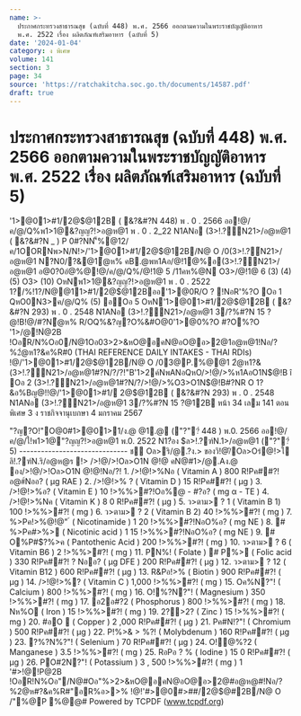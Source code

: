 ```yaml
---
name: >-
  ประกาศกระทรวงสาธารณสุข (ฉบับที่ 448) พ.ศ. 2566 ออกตามความในพระราชบัญญัติอาหาร
  พ.ศ. 2522 เรื่อง ผลิตภัณฑ์เสริมอาหาร (ฉบับที่ 5)
date: '2024-01-04'
category: ง พิเศษ
volume: 141
section: 3
page: 34
source: 'https://ratchakitcha.soc.go.th/documents/14587.pdf'
draft: true
---
```


# ประกาศกระทรวงสาธารณสุข (ฉบับที่ 448) พ.ศ. 2566 ออกตามความในพระราชบัญญัติอาหาร พ.ศ. 2522 เรื่อง ผลิตภัณฑ์เสริมอาหาร (ฉบับที่ 5)

'1>@01>#1/2@$@12B ( &?&#?N 448) พ . 0 . 2566 ออ!@/ค/@/Q%พ1>1@&?ญญ?!>อ@ห@1 พ . 0 . 2_22 N1ANอ (3>!.?์N21>/อ@ห@1 ( &?&#?N _ ) P 0#?NN'็%@12/ค/1OORNพ>N/N!>/'1>@01>#1/2@$@12B/N@ O /0(3>!.?์N21>/อ@ห@1 N?N0/?&@1ํ@ห% คB.@พห1Aอ/@!1@%อ(3>!.?์N21>/อ@ห@1 อ@0?0อํ@%@!@/ค/@/Q%/@!1@ 5 /11คห%@N O3>/@!1@ 6 (3) (4) (5) O3> (10) OหNพ1>1@&?ญญ?!>อ@ห@1 พ . 0 . 2522 1?/%!1?/N@@11>#1/2@$@12Bออ'1>@0R/O ? !NอR'%?O Oอ 1 QหO0N3>ค/@/Q% (5) อOอ 5 OหN'1>@01>#1/2@$@12B ( &?&#?N 293) พ . 0 . 2548 N1ANอ (3>!.?์N21>/อ@ห@1 3/?%#?N 15 $?%/@ค/ พ . 0 . 2548 O3>QหOQOค/@/ !NอR'%?OO#% ì(5) /?%> O3>'1>/@2C2B อ/>!@/>%ห1AอO1N$@!B!@/#?Nํ@ห% R/OQ%&?ญ?O%&#O@0'1>@0%?O #?O%?O '1>/@!Nํ@2B !OอR/N%Oอ0/N@1Oอ03>2>&หO@อคN@อO@อ>2@1อ@ห@1!Nอ/?%2ํ@ห1?&ค%R#0 (THAI REFERENCE DAILY INTAKES - THAI RDIs) !@/'1>@01>#1/2@$@12B/N@ O /03@P.%@@1 2ํ@ห1?&(3>!.?์N21>/อ@ห@1#?N/?/?!"B'1>2ค์NพANอQหO/>!@/>%ห1AอO1N$@!B î Oอ 2 (3>!.?์N21>/อ@ห@1#?N/?/>!@/>%O3>O1N$@!B#?NR O 1?&อ%Bญ@!!@/'1>@01>#1/ 2@$@12B ( &?&#?N 293) พ . 0 . 2548 N1ANอ (3>!.?์N21>/อ@ห@1 3/?%#?N 15 $?%/@ค/ พ . 0 . 2548 อ0CNQ%/?%Nอ%/?%#?N'1>@0%?OQO&?ค?& QหO0?คํ@ห%N@0!NอR'R O O!N!OอR/NN>%2@/'ี %?&O!N/?%#?N'1>@0%?O/?(3QO&?ค?& Oอ 3 '1>@0%?OQหOQO&?ค?&N/ANอพO%ํ@ห% ห% @ N 1Oอ0O' 2 > &/?%%?&O!N/?%'1>@0 Q%1@>@%BN&1@N'็%!O%R' '1>@0  /?%#?N 17 พ20>@0% พ . 0 . 2_` 6 3%N@% 01?OO/ 1?/%!1?/N@@11>#1/2@$@12B หน้า 34 เลม 141 ตอนพิเศษ 3 ง ราชกิจจานุเบกษา 4 มกราคม 2567

"?ญ?O!"O@0#1>@01>1/ง.@ @1.@ ("?"?่ 448 ) พ.0. 2566 ออ!@/ค/@/ใ!พ1>1@"?ญญ?!>อ@ห@1 พ.0. 2522 N1?่อง $ล>!.?ฑ์N.1>/อ@ห@1 ("?"?่ 5) ------------------------------ ชิ Oล>ริ/@.?ง.> ของวิ!@/ิOล>Oร่@!>ใ ลิ!.?ฑ์N.ริ/อ@ห@ร !> />!@/>!Oล>O1N @!@ คN@#1>/@.Aง.@ อง/>!@/>!Oล>O1N @!@!Nอ/?! 1. />!@!>%Nอ ( Vitamin A ) 800 R!Pค##?!อ@#์Nออ? ( μg RAE ) 2. />!@!>% ? ( Vitamin D ) 15 R!Pค##?! ( μg ) 3. />!@!>%อ? ( Vitamin E ) 10 !>%%>#?!Oอ%@ - #?อ? ( mg α - TE ) 4. />!@!>%Nค ( Vitamin K ) 8 0 R!Pค##?! ( μg ) 5. ว>ตาม> ? 1 ( Vitamin B 1) 100 !>%%>#?! ( mg ) 6. ว>ตาม> ? 2 ( Vitamin B 2) 40 !>%%>#?! ( mg ) 7. %>Pค!>%@!@" ์ ( Nicotinamide ) 1 20 !>%%>#?!NอO%อ? ( mg NE ) 8. # %>Pค#>%> ( Nicotinic acid ) 1 15 !>%%>#?!NอO%อ? ( mg NE ) 9. # O%P#$?%>ค ( Pantothenic Acid ) 200 !>%%>#?! ( mg ) 10. ว>ตาม> ? 6 ( Vitamin B6 ) 2 !>%%>#?! ( mg ) 11. PN%! ( Folate ) # P%> ( Folic acid ) 330 R!Pค##?! ? Nออ? ( μg DFE ) 200 R!Pค##?! ( μg ) 12. ว>ตาม> ? 12 ( Vitamin B12 ) 600 R!Pค##?! ( μg ) 13. R&Pอ!>% ( Biotin ) 900 R!Pค##?! ( μg ) 14. />!@!>%? ( Vitamin C ) 1,000 !>%%>#?! ( mg ) 15. Oค%N?"! ( Calcium ) 800 !>%%>#?! ( mg ) 16. O!%?N?"! ( Magnesium ) 350 !>%%>#?! ( mg ) 17. อ2อ#?2 ( Phosphorus ) 800 !>%%>#?! ( mg ) 18. Nห%O ( Iron ) 15 !>%%>#?! ( mg ) 19. 2?>2? ( Zinc ) 15 !>%%>#?! ( mg ) 20. #อO  ( Copper ) 2 ,000 R!Pค##?! ( μg ) 21. Pค#N!?"! ( Chromium ) 500 R!Pค##?! ( μg ) 22. P!%>& > %?! ( Molybdenum ) 160 R!Pค##?! ( μg ) 23. ?%?N%?"! ( Selenium ) 70 R!Pค##?! ( μg ) 24. O!@%?2 ( Manganese ) 3.5 !>%%>#?! ( mg ) 25. RอPอ ? % ( Iodine ) 15 0 R!Pค##?! ( μg ) 26. PO#2N?"! ( Potassium ) 3 , 500 !>%%>#?! ( mg ) 1 '#>!@!P@2B !OอR!N%Oอ"/N@#Oอ"%>2>&หO@อคN@อO@อ>2@#อ@ห@#!Nอ/?%2@ห#?&ค%R#"อR%อ>>% !@!'#>@0#>##/2@$@#2B/N@ O /"%@P %@@# Powered by TCPDF (www.tcpdf.org)
